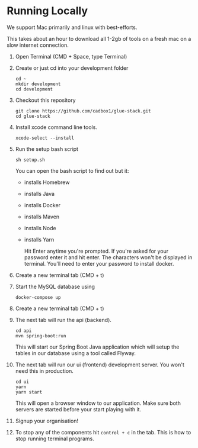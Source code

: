 # Running Locally

We support Mac primarily and linux with best-efforts.

This takes about an hour to download all 1-2gb of tools on a fresh mac on a slow internet connection.

1. Open Terminal \(CMD + Space, type Terminal\)
2. Create or just cd into your development folder

   ```text
   cd ~
   mkdir development
   cd development
   ```

3. Checkout this repository

   ```text
   git clone https://github.com/cadbox1/glue-stack.git
   cd glue-stack
   ```

4. Install xcode command line tools.

   ```text
   xcode-select --install
   ```

5. Run the setup bash script

   ```text
   sh setup.sh
   ```

   You can open the bash script to find out but it:

   * installs Homebrew
   * installs Java
   * installs Docker
   * installs Maven
   * installs Node
   * installs Yarn

     Hit Enter anytime you're prompted. If you're asked for your password enter it and hit enter. The characters won't be displayed in terminal. You'll need to enter your password to install docker.

6. Create a new terminal tab \(CMD + t\)
7. Start the MySQL database using

   ```text
   docker-compose up
   ```

8. Create a new terminal tab \(CMD + t\)
9. The next tab will run the api \(backend\).

   ```text
   cd api
   mvn spring-boot:run
   ```

   This will start our Spring Boot Java application which will setup the tables in our database using a tool called Flyway.

10. The next tab will run our ui \(frontend\) development server. You won't need this in production.

    ```text
    cd ui
    yarn
    yarn start
    ```

    This will open a browser window to our application. Make sure both servers are started before your start playing with it.

11. Signup your organisation!
12. To stop any of the components hit `control + c` in the tab. This is how to stop running terminal programs.


